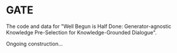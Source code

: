 # GATE
The code and data for "Well Begun is Half Done: Generator-agnostic Knowledge Pre-Selection for Knowledge-Grounded Dialogue".

Ongoing construction...

